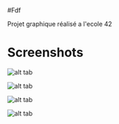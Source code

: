#Fdf

Projet graphique réalisé a l'ecole 42

# Screenshots

![alt tab](https://cloud.githubusercontent.com/assets/17317049/15778591/6d111320-2997-11e6-9fa5-2b9f33120b40.png)

![alt tab](https://cloud.githubusercontent.com/assets/17317049/15778593/7112f1d2-2997-11e6-9db8-298da5c3c379.png)

![alt tab](https://cloud.githubusercontent.com/assets/17317049/15778750/6f1cdcc0-2998-11e6-9969-71e2f8610a25.png)

![alt tab](https://cloud.githubusercontent.com/assets/17317049/15778712/384be18c-2998-11e6-89f6-be99f11cc4fe.png)
